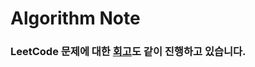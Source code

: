 # Algorithm Note

### LeetCode 문제에 대한 [회고](https://github.com/seungmin2222/LeetCode/tree/main/0-Algorithmic-Problem-Review)도 같이 진행하고 있습니다.
